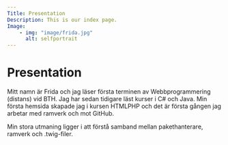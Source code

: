 ```yaml
---
Title: Presentation
Description: This is our index page.
Image: 
    - img: "image/frida.jpg"
      alt: selfportrait
---
```


Presentation
==========================
<!-- <img src="image/frida.jpg" alt="självporträtt" class="l-img"> -->

Mitt namn är Frida och jag läser första terminen av Webbprogrammering (distans) vid BTH.
Jag har sedan tidigare läst kurser i C# och Java. Min första hemsida skapade jag i kursen HTMLPHP och det är första gången jag arbetar med ramverk och mot GitHub. 

Min stora utmaning ligger i att förstå samband mellan pakethanterare, ramverk och .twig-filer. 

